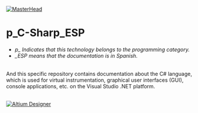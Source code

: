 [![MasterHead](http://dicer0.com/wp-content/uploads/2023/09/C-di_cer0-Banner-1.png)](https://dicer0.com/#skills)
# p_C-Sharp_ESP
<h6 align="justify">
  <ul>
    <li>p_ Indicates that this technology belongs to the programming category.</li>
    <li>_ESP means that the documentation is in Spanish.</li>
  </ul>
</h6>
And this specific repository contains documentation about the C# language, which is used for virtual instrumentation, graphical user interfaces (GUI), console applications, etc. on the Visual Studio .NET platform.
&nbsp;
<br/>
&nbsp;

[![Altium Designer](http://dicer0.com/wp-content/uploads/2023/10/p_C.png)](https://dicer0.com/#skills)
